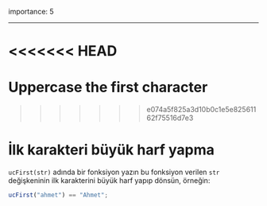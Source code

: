 importance: 5

---

<<<<<<< HEAD
=======
# Uppercase the first character
>>>>>>> e074a5f825a3d10b0c1e5e82561162f75516d7e3

# İlk karakteri büyük harf yapma

`ucFirst(str)` adında bir fonksiyon yazın bu fonksiyon verilen `str` değişkeninin ilk karakterini büyük harf yapıp dönsün, örneğin:

```js
ucFirst("ahmet") == "Ahmet";
```
